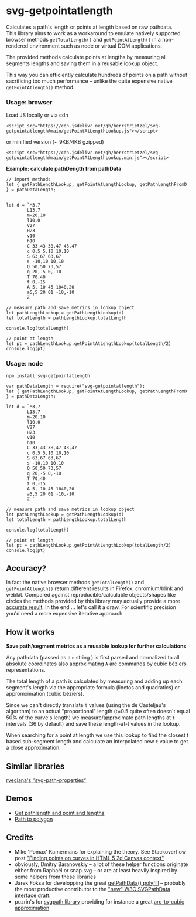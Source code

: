 # svg-getpointatlength
Calculates a path's length or points at length based on raw pathdata.  
This library aims to work as a workaround to emulate natively supported browser methods `getTotalLength()` and `getPointAtLength()` in a non-rendered environment such as node or virtual DOM applications.  

The provided methods calculate points at lengths by measuring all segments lengths and saving them in a reusable lookup object.    

This way you can efficiently calculate hundreds of points on a path without sacrificing too much performance – unlike the quite expensive native `getPointAtlength()` method.


### Usage: browser

Load JS locally or via cdn
```
<script src="https://cdn.jsdelivr.net/gh/herrstrietzel/svg-getpointatlength@main/getPointAtLengthLookup.js"></script>
```

or minified version (~ 9KB/4KB gzipped) 
```
<script src="https://cdn.jsdelivr.net/gh/herrstrietzel/svg-getpointatlength@main/getPointAtLengthLookup.min.js"></script>
```

**Example: calculate pathDength from pathData**  

```
// import methods
let { getPathLengthLookup, getPointAtLengthLookup, getPathLengthFromD } = pathDataLength;


let d = `M3,7 
        L13,7 
        m-20,10 
        l10,0 
        V27 
        H23 
        v10 
        h10
        C 33,43 38,47 43,47 
        c 0,5 5,10 10,10
        S 63,67 63,67       
        s -10,10 10,10
        Q 50,50 73,57
        q 20,-5 0,-10
        T 70,40
        t 0,-15
        A 5, 10 45 1040,20  
        a5,5 20 01 -10,-10
        Z `

// measure path and save metrics in lookup object
let pathLengthLookup = getPathLengthLookup(d)
let totalLength = pathLengthLookup.totalLength

console.log(totalLength)

// point at length
let pt = pathLengthLookup.getPointAtLengthLookup(totalLength/2)
console.log(pt)
```


### Usage: node  

```
npm install svg-getpointatlength
```

```
var pathDataLength = require("svg-getpointatlength");
let { getPathLengthLookup, getPointAtLengthLookup, getPathLengthFromD } = pathDataLength;

let d = `M3,7 
        L13,7 
        m-20,10 
        l10,0 
        V27 
        H23 
        v10 
        h10
        C 33,43 38,47 43,47 
        c 0,5 5,10 10,10
        S 63,67 63,67       
        s -10,10 10,10
        Q 50,50 73,57
        q 20,-5 0,-10
        T 70,40
        t 0,-15
        A 5, 10 45 1040,20  
        a5,5 20 01 -10,-10
        Z `

// measure path and save metrics in lookup object
let pathLengthLookup = getPathLengthLookup(d)
let totalLength = pathLengthLookup.totalLength

console.log(totalLength)

// point at length
let pt = pathLengthLookup.getPointAtLengthLookup(totalLength/2)
console.log(pt)
```

## Accuracy?
In fact the native browser methods `getTotalLength()` and `getPointAtlength()` return different results in Firefox, chromium/blink and webkit. Compared against reproducible/calculable objects/shapes like circles the methods provided by this library may actually provide a more [accurate result](https://stackoverflow.com/questions/30277646/svg-convert-arcs-to-cubic-bezier/77538979#77538979). In the end ... let's call it a draw. For scientific precision you'd need a more expensive iterative approach.  


## How it works
**Save path/segment metrics as a reusable lookup for further calculations**  

Any pathdata (passed as a `d` string ) is first parsed and normalized to all absolute coordinates also approximating `A` arc commands by cubic béziers representations.  

The total length of a path is calculated by measuring and adding up each segment's length via the appropriate formula (linetos and quadratics) or appromximation (cubic béziers).  

Since we can't directly translate `t` values (using the de Casteljau's algorithm) to an actual "proportional" length  (t=0.5 quite often doesn't equal 50% of the curve's length) we measure/approximate path lengths at `t` intervals (36 by default) and save these length-at-t values in the lookup.  

When searching for a point at length we use this lookup to find the closest t based sub-segment length and calculate an interpolated new `t` value to get a close approximation.


## Similar libraries
[rveciana's "svg-path-properties"](https://github.com/rveciana/svg-path-properties) 


## Demos
* <a href="https://codepen.io/herrstrietzel/pen/KKEzdPd">Get pathlength and point and lengths</a>
* <a href="https://codepen.io/herrstrietzel/pen/XWGddRm">Path to polygon</a>

## Credits
* Mike 'Pomax' Kamermans for explaining the theory. See Stackoverflow post ["Finding points on curves in HTML 5 2d Canvas context"](https://stackoverflow.com/questions/3570309/finding-points-on-curves-in-html-5-2d-canvas-context/#76773275)  
* obviously, Dmitry Baranovskiy – a lot of these helper functions originate either from Raphaël or snap.svg – or are at least heavily inspired by some helpers from these libraries
* Jarek Foksa for developping the great [getPathData() polyfill](https://github.com/jarek-foksa/path-data-polyfill) – probably the most productive contributor to the ["new" W3C SVGPathData interface draft](https://svgwg.org/specs/paths/#InterfaceSVGPathData).
* puzrin's for [svgpath library](https://github.com/fontello/svgpath) providing for instance a great [arc-to-cubic approximation](https://github.com/fontello/svgpath/blob/master/lib/a2c.js) 